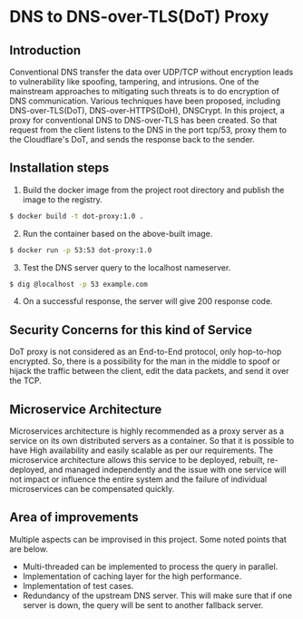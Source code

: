 # DNS to DNS-over-TLS(DoT) Proxy

## Introduction

Conventional DNS transfer the data over UDP/TCP without encryption leads to vulnerability like spoofing, tampering, and intrusions. One of the mainstream approaches to mitigating such threats is to do encryption of DNS communication. Various techniques have been proposed, including DNS-over-TLS(DoT), DNS-over-HTTPS(DoH), DNSCrypt.
In this project, a proxy for conventional DNS to DNS-over-TLS has been created. So that request from the client listens to the DNS in the port tcp/53, proxy them to the Cloudflare's DoT, and sends the response back to the sender.

## Installation steps

1. Build the docker image from the project root directory and publish the image to the registry.

```bash
$ docker build -t dot-proxy:1.0 .
```

2. Run the container based on the above-built image.

```bash
$ docker run -p 53:53 dot-proxy:1.0
```

3. Test the DNS server query to the localhost nameserver.

```bash
$ dig @localhost -p 53 example.com
```

4. On a successful response, the server will give 200 response code.

## Security Concerns for this kind of Service

DoT proxy is not considered as an End-to-End protocol, only hop-to-hop encrypted. So, there is a possibility for the man in the middle to spoof or hijack the traffic between the client, edit the data packets, and send it over the TCP.

## Microservice Architecture

Microservices architecture is highly recommended as a proxy server as a service on its own distributed servers as a container. So that it is possible to have High availability and easily scalable as per our requirements. The microservice architecture allows this service to be deployed, rebuilt, re-deployed, and managed independently and the issue with one service will not impact or influence the entire system and the failure of individual microservices can be compensated quickly.

## Area of improvements

Multiple aspects can be improvised in this project. Some noted points that are below.

* Multi-threaded can be implemented to process the query in parallel.
* Implementation of caching layer for the high performance.
* Implementation of test cases.
* Redundancy of the upstream DNS server. This will make sure that if one server is down, the query will be sent to another fallback server.
